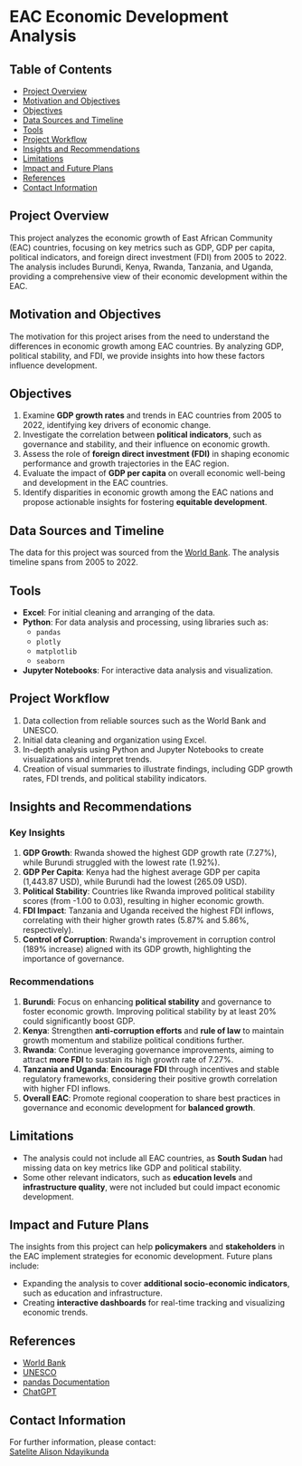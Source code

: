 # EAC Economic Development Analysis

## Table of Contents
- [Project Overview](#project-overview)
- [Motivation and Objectives](#motivation-and-objectives)
- [Objectives](#objectives)
- [Data Sources and Timeline](#data-sources-and-timeline)
- [Tools](#tools)
- [Project Workflow](#project-workflow)
- [Insights and Recommendations](#insights-and-recommendations)
- [Limitations](#limitations)
- [Impact and Future Plans](#impact-and-future-plans)
- [References](#references)
- [Contact Information](#contact-information)

## Project Overview
This project analyzes the economic growth of East African Community (EAC) countries, focusing on key metrics such as GDP, GDP per capita, political indicators, and foreign direct investment (FDI) from 2005 to 2022. The analysis includes Burundi, Kenya, Rwanda, Tanzania, and Uganda, providing a comprehensive view of their economic development within the EAC.

## Motivation and Objectives
The motivation for this project arises from the need to understand the differences in economic growth among EAC countries. By analyzing GDP, political stability, and FDI, we provide insights into how these factors influence development.

## Objectives
1. Examine **GDP growth rates** and trends in EAC countries from 2005 to 2022, identifying key drivers of economic change.
2. Investigate the correlation between **political indicators**, such as governance and stability, and their influence on economic growth.
3. Assess the role of **foreign direct investment (FDI)** in shaping economic performance and growth trajectories in the EAC region.
4. Evaluate the impact of **GDP per capita** on overall economic well-being and development in the EAC countries.
5. Identify disparities in economic growth among the EAC nations and propose actionable insights for fostering **equitable development**.

## Data Sources and Timeline
The data for this project was sourced from the [World Bank](https://data.worldbank.org/). The analysis timeline spans from 2005 to 2022.

## Tools
- **Excel**: For initial cleaning and arranging of the data.
- **Python**: For data analysis and processing, using libraries such as:
  - `pandas`
  - `plotly`
  - `matplotlib`
  - `seaborn`
- **Jupyter Notebooks**: For interactive data analysis and visualization.

## Project Workflow
1. Data collection from reliable sources such as the World Bank and UNESCO.
2. Initial data cleaning and organization using Excel.
3. In-depth analysis using Python and Jupyter Notebooks to create visualizations and interpret trends.
4. Creation of visual summaries to illustrate findings, including GDP growth rates, FDI trends, and political stability indicators.

## Insights and Recommendations

### Key Insights
1. **GDP Growth**: Rwanda showed the highest GDP growth rate (7.27%), while Burundi struggled with the lowest rate (1.92%).
2. **GDP Per Capita**: Kenya had the highest average GDP per capita (1,443.87 USD), while Burundi had the lowest (265.09 USD).
3. **Political Stability**: Countries like Rwanda improved political stability scores (from -1.00 to 0.03), resulting in higher economic growth.
4. **FDI Impact**: Tanzania and Uganda received the highest FDI inflows, correlating with their higher growth rates (5.87% and 5.86%, respectively).
5. **Control of Corruption**: Rwanda's improvement in corruption control (189% increase) aligned with its GDP growth, highlighting the importance of governance.

### Recommendations
1. **Burundi**: Focus on enhancing **political stability** and governance to foster economic growth. Improving political stability by at least 20% could significantly boost GDP.
2. **Kenya**: Strengthen **anti-corruption efforts** and **rule of law** to maintain growth momentum and stabilize political conditions further.
3. **Rwanda**: Continue leveraging governance improvements, aiming to attract **more FDI** to sustain its high growth rate of 7.27%.
4. **Tanzania and Uganda**: **Encourage FDI** through incentives and stable regulatory frameworks, considering their positive growth correlation with higher FDI inflows.
5. **Overall EAC**: Promote regional cooperation to share best practices in governance and economic development for **balanced growth**.

## Limitations
- The analysis could not include all EAC countries, as **South Sudan** had missing data on key metrics like GDP and political stability. 
- Some other relevant indicators, such as **education levels** and **infrastructure quality**, were not included but could impact economic development.

## Impact and Future Plans
The insights from this project can help **policymakers** and **stakeholders** in the EAC implement strategies for economic development. Future plans include:
- Expanding the analysis to cover **additional socio-economic indicators**, such as education and infrastructure.
- Creating **interactive dashboards** for real-time tracking and visualizing economic trends.

## References
- [World Bank](https://data.worldbank.org/)
- [UNESCO](https://www.unesco.org/)
- [pandas Documentation](https://pandas.pydata.org/)
- [ChatGPT](https://openai.com/blog/chatgpt/)

## Contact Information
For further information, please contact:  
[Satelite Alison Ndayikunda](mailto:satalisonn@gmail.com)
